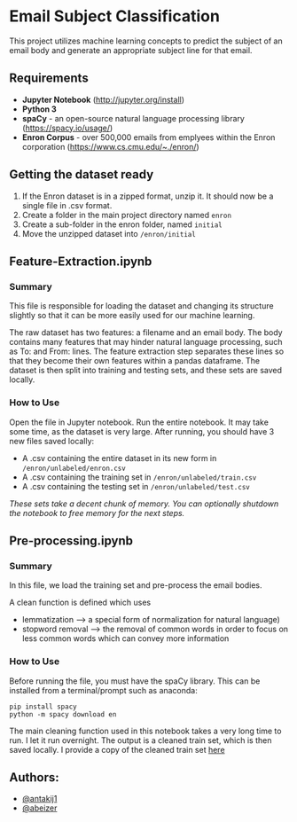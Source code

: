 # Email Subject Classification
This project utilizes machine learning concepts to predict the subject of an email body and generate an appropriate subject line for that email.

## Requirements
* __Jupyter Notebook__ (http://jupyter.org/install)
* __Python 3__
* __spaCy__ - an open-source natural language processing library (https://spacy.io/usage/)
* __Enron Corpus__ - over 500,000 emails from emplyees within the Enron corporation (https://www.cs.cmu.edu/~./enron/)

## Getting the dataset ready
1. If the Enron dataset is in a zipped format, unzip it. It should now be a single file in .csv format.
2. Create a folder in the main project directory named `enron`
3. Create a sub-folder in the enron folder, named `initial`
4. Move the unzipped dataset into `/enron/initial`

## Feature-Extraction.ipynb
### Summary
This file is responsible for loading the dataset and changing its structure slightly so that it can be more easily used for our machine learning.

The raw dataset has two features: a filename and an email body. The body contains many features that may hinder natural language processing, such as To: and From: lines.
The feature extraction step separates these lines so that they become their own features within a pandas dataframe. The dataset is then split into training and testing sets, and these sets are saved locally.

### How to Use
Open the file in Jupyter notebook. Run the entire notebook. It may take some time, as the dataset is very large. After running, you should have 3 new files saved locally:
* A .csv containing the entire dataset in its new form in `/enron/unlabeled/enron.csv`
* A .csv containing the training set in `/enron/unlabeled/train.csv`
* A .csv containing the testing set in `/enron/unlabeled/test.csv`

_These sets take a decent chunk of memory. You can optionally shutdown the notebook to free memory for the next steps._

## Pre-processing.ipynb
### Summary
In this file, we load the training set and pre-process the email bodies. 

A clean function is defined which uses
* lemmatization --> a special form of normalization for natural language)
* stopword removal --> the removal of common words in order to focus on less common words which can convey more information

### How to Use
Before running the file, you must have the spaCy library. This can be installed from a terminal/prompt such as anaconda:
```
pip install spacy
python -m spacy download en
```

The main cleaning function used in this notebook takes a very long time to run. I let it run overnight. The output is a cleaned train set, which is then saved locally. I provide a copy of the cleaned train set [here](https://drive.google.com/open?id=1BlFZmsxbHw1liNMa4o29jgTOIcY9BBSJ)


## Authors:
* [@antakij1](https://github.com/antakij1)
* [@abeizer](https://github.com/abeizer)
